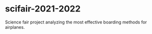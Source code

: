 # scifair-2021-2022
Science fair project analyzing the most effective boarding methods for airplanes.
